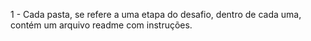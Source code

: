 1 - Cada pasta, se refere a uma etapa do desafio, dentro de cada uma, contém um arquivo readme com instruções.
